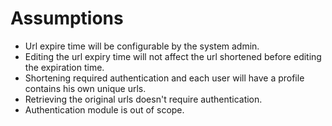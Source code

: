 # Assumptions
- Url expire time will be configurable by the system admin.
- Editing the url expiry time will not affect the url shortened before editing the expiration time.
- Shortening required authentication and each user will have a profile contains his own unique urls.
- Retrieving the original urls doesn't require authentication.
- Authentication module is out of scope.
